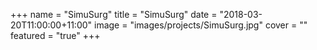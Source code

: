 +++
name = "SimuSurg"
title = "SimuSurg"
date = "2018-03-20T11:00:00+11:00"
image = "images/projects/SimuSurg.jpg"
cover = ""
featured = "true"
+++